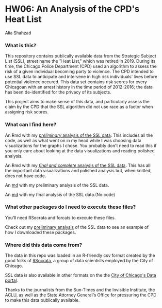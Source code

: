 # HW06: An Analysis of the CPD's Heat List
Alia Shahzad

### What is this?

This repository contains publically available data from the Strategic Subject List (SSL), street name the "Heat List," which was retired in 2019. During its time, the Chicago Police Department (CPD) used an algorithm to assess the risk of a given individual becoming party to violence. The CPD intended to use SSL data to anticipate and intervene in high risk individuals' lives before potential violence occured. This data set contains risk scores for every Chicagoan with an arrest history in the time period of 2012-2016; the data has been de-identified for the privacy of its subjects.

This project aims to make sense of this data, and particularly assess the claim by the CPD that the SSL algorithm did not use race as a factor when assigning risk scores. 

### What can I find here?

An Rmd with my [*preliminary* analysis of the SSL data](ssl.Rmd). This includes all the code, as well as what went on in my head while I was choosing data visualizations for the graphs I chose. You probably don't need to read this if you only care about looking at the data visualizations and reading polished analysis.

An Rmd with my [*final and complete* analysis of the SSL data](ssl_report.Rmd). This has all the important data visualizations and polished analysis but, when knitted, does not have code.

An [md](ssl.md) with my preliminary analysis of the SSL data.

An [md](ssl_report.md)  with my final analysis of the SSL data.(No code)

### What other packages do I need to execute these files?

You'll need RSocrata and forcats to execute these files.

Check out my [preliminary analysis](ssl.Rmd) of the SSL data to see an example of how I downloaded these packages.

### Where did this data come from?

The data in this repo was loaded in an R-friendly csv format created by the good folks of [RSocrata](https://github.com/Chicago/RSocrata/blob/master/README.md), a group of data scientists employed by the City of Chicago.

SSL data is also available in other formats on the the [City of Chicago's Data portal](https://data.cityofchicago.org/Public-Safety/Strategic-Subject-List/4aki-r3np).

Thanks to the journalists from the Sun-Times and the Invisible Institute, the ACLU, as well as the State Attorney General's Office for pressuring the CPD to make this data publically available. 
